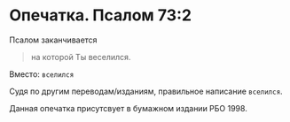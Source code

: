 # Опечатка. Псалом 73:2


Псалом заканчивается
> на которой Ты веселился.

Вместо: `вселился`

Судя по другим переводам/изданиям, правильное написание `вселился`.

Данная опечатка присутсвует в бумажном издании РБО 1998.